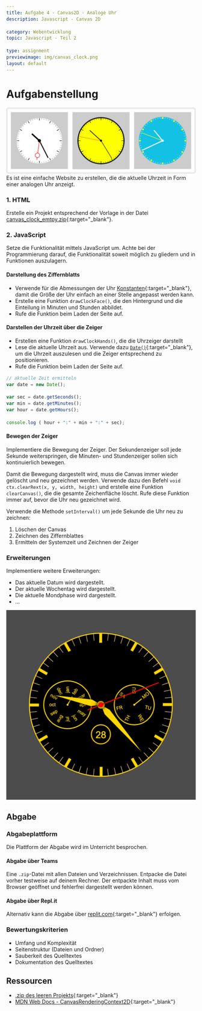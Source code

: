 ```yaml
---
title: Aufgabe 4 - Canvas2D - Analoge Uhr
description: Javascript - Canvas 2D

category: Webentwicklung
topic: Javascript - Teil 2

type: assignment
previewimage: img/canvas_clock.png
layout: default
---
```


# Aufgabenstellung

![Analoge Uhr](img/canvas_clock.png)
Es ist eine einfache Website zu erstellen, die die aktuelle Uhrzeit in Form einer analogen Uhr anzeigt. 

### 1. HTML

Erstelle ein Projekt entsprechend der Vorlage in der Datei [canvas_clock_emtpy.zip](assets/canvas_clock_empty.zip){:target="_blank"}.


### 2. JavaScript

Setze die Funktionalität mittels JavaScript um. Achte bei der Programmierung darauf, die Funktionalität soweit möglich zu gliedern und in Funktionen auszulagern.

#### Darstellung des Ziffernblatts
* Verwende für die Abmessungen der Uhr [Konstanten](https://developer.mozilla.org/de/docs/Web/JavaScript/Reference/Statements/const){:target="_blank"}, damit die Größe der Uhr einfach an einer Stelle angepasst werden kann.
* Erstelle eine Funktion `drawClockFace()`, die den Hintergrund und die Einteilung in Minuten und Stunden abbildet.
* Rufe die Funktion beim Laden der Seite auf.


#### Darstellen der Uhrzeit über die Zeiger
* Erstellen eine Funktion `drawClockHands()`, die die Uhrzeiger darstellt
* Lese die aktuelle Uhrzeit aus. Verwende dazu [`Date()`](https://developer.mozilla.org/de/docs/Web/JavaScript/Reference/Global_Objects/Date){:target="_blank"}, um die Uhrzeit auszulesen und die Zeiger entsprechend zu positionieren.
* Rufe die Funktion beim Laden der Seite auf.

```javascript
// aktuelle Zeit ermitteln
var date = new Date();

var sec = date.getSeconds();
var min = date.getMinutes();
var hour = date.getHours();

console.log ( hour + ":" + min + ":" + sec);
```


#### Bewegen der Zeiger
Implementiere die Bewegung der Zeiger. Der Sekundenzeiger soll jede Sekunde weiterspringen, die Minuten- und Stundenzeiger sollen sich kontinuierlich bewegen.

 Damit die Bewegung dargestellt wird, muss die Canvas immer wieder gelöscht und neu gezeichnet werden. Verwende dazu den Befehl `void ctx.clearRext(x, y, width, height)` und erstelle eine Funktion `clearCanvas()`, die die gesamte Zeichenfläche löscht. Rufe diese Funktion immer auf, bevor die Uhr neu gezeichnet wird.

Verwende die Methode `setInterval()` um jede Sekunde die Uhr neu zu zeichnen:
1. Löschen der Canvas
2. Zeichnen des Ziffernblattes
3. Ermitteln der Systemzeit und Zeichnen der Zeiger

### Erweiterungen

Implementiere weitere Erweiterungen:
* Das aktuelle Datum wird dargestellt.
* Der aktuelle Wochentag wird dargestellt.
* Die aktuelle Mondphase wird dargestellt.
* ...


![Beispielhafte Erweiterung](img/canvas_clock_extended.png)

## Abgabe

### Abgabeplattform
Die Plattform der Abgabe wird im Unterricht besprochen.

#### Abgabe über Teams
Eine `.zip`-Datei mit allen Dateien und Verzeichnissen. Entpacke die Datei vorher testweise auf deinem Rechner. Der entpackte Inhalt muss vom Browser geöffnet und fehlerfrei dargestellt werden können.

#### Abgabe über Repl.it
Alternativ kann die Abgabe über [replit.com](https://replit.com){:target="_blank"} erfolgen.

### Bewertungskriterien
* Umfang und Komplexität
* Seitenstruktur (Dateien und Ordner)
* Sauberkeit des Quelltextes
* Dokumentation des Quelltextes


## Ressourcen

* [.zip des leeren Projekts](./assets/canvas_clock_empty.zip){:target="_blank"}
* [MDN Web Docs - CanvasRenderingContext2D](https://developer.mozilla.org/de/docs/Web/API/CanvasRenderingContext2D){:target="_blank"}